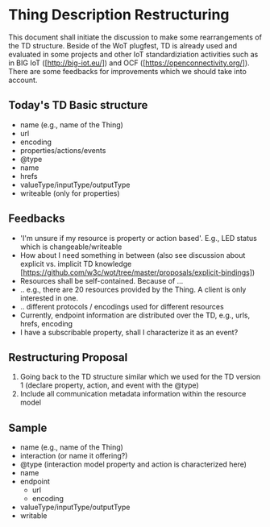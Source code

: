 # Thing Description Restructuring
This document shall initiate the discussion to make some rearrangements of the TD structure. Beside of the WoT plugfest, TD is already used and evaluated in some projects and other IoT standardiziation activities such as in BIG IoT ([http://big-iot.eu/]) and OCF ([https://openconnectivity.org/]). There are some feedbacks for improvements which we should take into account.

## Today's TD Basic structure
* name (e.g., name of the Thing)
* url
* encoding
* properties/actions/events
 * @type
 * name
 * hrefs
 * valueType/inputType/outputType
 * writeable (only for properties)


 ## Feedbacks
* 'I'm unsure if my resource is property or action based'. E.g., LED status which is changeable/writeable
* How about I need something in between (also see discussion about explicit vs. implicit TD knowledge [https://github.com/w3c/wot/tree/master/proposals/explicit-bindings])
* Resources shall be self-contained. Because of …
* .. e.g., there are 20 resources provided by the Thing. A client is only interested in one.
* .. different protocols / encodings used for different resources
* Currently, endpoint information are distributed over the TD, e.g., urls, hrefs, encoding
* I have a subscribable property, shall I characterize it as an event?

##  Restructuring Proposal
1.	Going back to the TD structure similar which we used for the TD version 1 (declare property, action, and event with the @type)
2.	Include all communication metadata information within the resource model 

## Sample
* name (e.g., name of the Thing)
* interaction (or name it offering?)
 * @type (interaction model property and action is characterized here)
 * name
 * endpoint
   * url
    * encoding
* valueType/inputType/outputType
* writable
